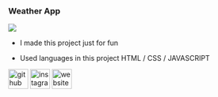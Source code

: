 ### Weather App
![](https://pbs.twimg.com/media/E5b3w2uUcAMiiRT?format=png&name=small)

- I made this project just for fun

- Used languages in this project HTML / CSS / JAVASCRIPT

[<img src='https://cdn.jsdelivr.net/npm/simple-icons@3.0.1/icons/github.svg' alt='github' height='40'>](https://github.com/vrajpatel01)  [<img src='https://cdn.jsdelivr.net/npm/simple-icons@3.0.1/icons/instagram.svg' alt='instagram' height='40'>](https://www.instagram.com/vraj30/)  [<img src='https://cdn.jsdelivr.net/npm/simple-icons@3.0.1/icons/icloud.svg' alt='website' height='40'>](http://lv-developer.online/)  

